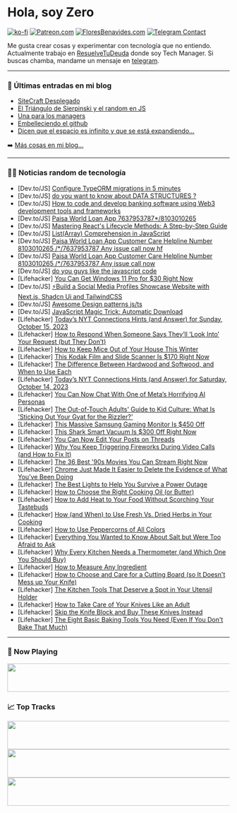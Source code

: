 # Hola, soy Zero

[![ko-fi](https://ko-fi.com/img/githubbutton_sm.svg)](https://ko-fi.com/J3J4N0LUK)
[![Patreon.com](https://img.shields.io/endpoint.svg?url=https%3A%2F%2Fshieldsio-patreon.vercel.app%2Fapi%3Fusername%3Dzerodragon%26type%3Dpatrons&style=for-the-badge)](https://patreon.com/zerodragon)
[![FloresBenavides.com](https://img.shields.io/website?down_message=oops&label=MiBlog&style=for-the-badge&up_message=online&url=https%3A%2F%2Ffloresbenavides.com)](https://floresbenavides.com)
[![Telegram Contact](https://img.shields.io/badge/escr%C3%ADbeme-ZeroDragon-%2326A5E4?style=for-the-badge&logo=telegram)](https://t.me/zerodragon)

Me gusta crear cosas y experimentar con tecnología que no entiendo.
Actualmente trabajo en [ResuelveTuDeuda](http://github.com/resuelve) donde soy Tech Manager.
Si buscas chamba, mandame un mensaje en [telegram](https://t.me/zerodragon).

---

### 📕 Últimas entradas en mi blog
<!-- BLOG-POST-LIST:START -->
- [SiteCraft Desplegado](https://floresbenavides.com/sitecraft-desplegado/)
- [El Triángulo de Sierpinski y el random en JS](https://floresbenavides.com/el-triangulo-de-sierpinski-y-el-random-en-js/)
- [Una para los managers](https://floresbenavides.com/una-para-los-managers/)
- [Embelleciendo el github](https://floresbenavides.com/embelleciendo-el-github/)
- [Dicen que el espacio es infinito y que se está expandiendo…](https://floresbenavides.com/dicen-que-el-espacio-es-infinito-y-que-se-esta-expandiendo/)
<!-- BLOG-POST-LIST:END -->

➡️ [Más cosas en mi blog...](https://floresbenavides.com)

---

### 👨‍💻 Noticias random de tecnología
<!-- TECH-POSTS:START -->
- [Dev.to/JS] [Configure TypeORM migrations in 5 minutes](https://dev.to/andreasbergstrom/configure-typeorm-migrations-in-5-minutes-2njg)
- [Dev.to/JS] [do you want to know about DATA STRUCTURES ?](https://dev.to/betpido/do-you-want-to-know-about-data-structures--2dhe)
- [Dev.to/JS] [How to code and develop banking software using Web3 development tools and frameworks](https://dev.to/remotecypto/how-to-code-and-develop-banking-software-using-web3-development-tools-and-frameworks-3di8)
- [Dev.to/JS] [Paisa World Loan App 7637953787*/8103010265](https://dev.to/rohitkumar96616253/paisa-world-loan-app-76379537878103010265-1oc6)
- [Dev.to/JS] [Mastering React&#39;s Lifecycle Methods: A Step-by-Step Guide](https://dev.to/adii/mastering-reacts-lifecycle-methods-a-step-by-step-guide-1f1g)
- [Dev.to/JS] [List&lpar;Array&rpar; Comprehension in JavaScript](https://dev.to/phpflow/listarray-comprehension-in-javascript-mcm)
- [Dev.to/JS] [Paisa World Loan App Customer Care Helpline Number 8103010265 /*/7637953787 Any issue call now hf](https://dev.to/rohitkumar96616253/paisa-world-loan-app-customer-care-helpline-number-8103010265-7637953787-any-issue-call-now-hf-a1j)
- [Dev.to/JS] [Paisa World Loan App Customer Care Helpline Number 8103010265 /*/7637953787 Any issue call now](https://dev.to/rohitkumar96616253/paisa-world-loan-app-customer-care-helpline-number-8103010265-7637953787-any-issue-call-now-3hh3)
- [Dev.to/JS] [do you guys like the javascript code](https://dev.to/deutscher-junge/do-you-guys-like-the-javascript-code-777)
- [Lifehacker] [You Can Get Windows 11 Pro for $30 Right Now](https://lifehacker.com/you-can-get-windows-11-pro-for-30-right-now-1850899787)
- [Dev.to/JS] [⚡Build a Social Media Profiles Showcase Website with Next.js, Shadcn Ui and TailwindCSS](https://dev.to/taquiimam14/build-a-social-media-profiles-showcase-website-with-nextjs-shadcn-ui-and-tailwindcss-4lc9)
- [Dev.to/JS] [Awesome Design patterns js/ts](https://dev.to/m4r14/awesome-design-patterns-jsts-20ff)
- [Dev.to/JS] [JavaScript Magic Trick: Automatic Download](https://dev.to/__28f08df2bb06aae67f97/javascript-magic-trick-automatic-download-5bn6)
- [Lifehacker] [Today’s NYT Connections Hints &lpar;and Answer&rpar; for Sunday, October 15, 2023](https://lifehacker.com/nyt-connections-answer-today-october-15-2023-1850924736)
- [Lifehacker] [How to Respond When Someone Says They’ll ‘Look Into’ Your Request &lpar;but They Don’t&rpar;](https://lifehacker.com/how-to-respond-when-someone-says-they-ll-look-into-yo-1850921606)
- [Lifehacker] [How to Keep Mice Out of Your House This Winter](https://lifehacker.com/how-to-keep-mice-out-of-your-house-this-winter-1850921825)
- [Lifehacker] [This Kodak Film and Slide Scanner Is $170 Right Now](https://lifehacker.com/this-kodak-film-and-slide-scanner-is-170-right-now-1850892504)
- [Lifehacker] [The Difference Between Hardwood and Softwood, and When to Use Each](https://lifehacker.com/the-difference-between-hardwood-and-softwood-and-when-1850921855)
- [Lifehacker] [Today’s NYT Connections Hints &lpar;and Answer&rpar; for Saturday, October 14, 2023](https://lifehacker.com/nyt-connections-answer-today-october-14-2023-1850921647)
- [Lifehacker] [You Can Now Chat With One of Meta’s Horrifying AI Personas](https://lifehacker.com/you-can-now-chat-with-one-of-meta-s-horrifying-ai-perso-1850925959)
- [Lifehacker] [The Out-of-Touch Adults&#39; Guide to Kid Culture: What Is &#39;Sticking Out Your Gyat for the Rizzler?&#39;](https://lifehacker.com/what-is-sticking-out-your-gyat-for-the-rizzler-1850926437)
- [Lifehacker] [This Massive Samsung Gaming Monitor Is $450 Off](https://lifehacker.com/this-massive-samsung-gaming-monitor-is-450-off-1850925954)
- [Lifehacker] [This Shark Smart Vacuum Is $300 Off Right Now](https://lifehacker.com/this-shark-smart-vacuum-is-300-off-right-now-1850925484)
- [Lifehacker] [You Can Now Edit Your Posts on Threads](https://lifehacker.com/you-can-now-edit-your-posts-on-threads-1850924676)
- [Lifehacker] [Why You Keep Triggering Fireworks During Video Calls &lpar;and How to Fix It&rpar;](https://lifehacker.com/why-you-keep-triggering-fireworks-during-video-calls-a-1850924117)
- [Lifehacker] [The 36 Best &#39;90s Movies You Can Stream Right Now](https://lifehacker.com/the-best-90s-movies-you-can-stream-right-now-1850921813)
- [Lifehacker] [Chrome Just Made It Easier to Delete the Evidence of What You’ve Been Doing](https://lifehacker.com/quickly-clear-chrome-browsing-history-android-1850923251)
- [Lifehacker] [The Best Lights to Help You Survive a Power Outage](https://lifehacker.com/best-emergency-lights-for-a-blackout-1850923506)
- [Lifehacker] [How to Choose the Right Cooking Oil &lpar;or Butter&rpar;](https://lifehacker.com/how-to-choose-the-right-cooking-oil-or-butter-1850863098)
- [Lifehacker] [How to Add Heat to Your Food Without Scorching Your Tastebuds](https://lifehacker.com/how-to-add-heat-to-your-food-without-scorching-your-tas-1850870708)
- [Lifehacker] [How &lpar;and When&rpar; to Use Fresh Vs. Dried Herbs in Your Cooking](https://lifehacker.com/how-to-substitute-dried-herbs-for-fresh-ones-1850880579)
- [Lifehacker] [How to Use Peppercorns of All Colors](https://lifehacker.com/how-to-use-peppercorns-of-all-colors-1798473776)
- [Lifehacker] [Everything You Wanted to Know About Salt but Were Too Afraid to Ask](https://lifehacker.com/everything-you-wanted-to-know-about-salt-but-were-too-a-1850851318)
- [Lifehacker] [Why Every Kitchen Needs a Thermometer &lpar;and Which One You Should Buy&rpar;](https://lifehacker.com/why-every-kitchen-needs-a-thermometer-and-which-one-yo-1850859185)
- [Lifehacker] [How to Measure Any Ingredient](https://lifehacker.com/how-to-measure-any-ingredient-1850865017)
- [Lifehacker] [How to Choose and Care for a Cutting Board &lpar;so It Doesn&#39;t Mess up Your Knife&rpar;](https://lifehacker.com/how-to-choose-and-care-for-a-cutting-board-so-it-doesn-1850870074)
- [Lifehacker] [The Kitchen Tools That Deserve a Spot in Your Utensil Holder](https://lifehacker.com/the-kitchen-tools-that-deserve-a-spot-in-your-utensil-h-1850860971)
- [Lifehacker] [How to Take Care of Your Knives Like an Adult](https://lifehacker.com/how-to-take-care-of-your-knives-like-an-adult-1850854698)
- [Lifehacker] [Skip the Knife Block and Buy These Knives Instead](https://lifehacker.com/skip-the-knife-block-and-buy-these-knives-instead-1850849157)
- [Lifehacker] [The Eight Basic Baking Tools You Need &lpar;Even If You Don&#39;t Bake That Much&rpar;](https://lifehacker.com/basic-baking-tools-1850842596)<!-- TECH-POSTS:END -->

---

### 🎵 Now Playing
<a href="https://spotify-now-playing-dun.vercel.app/now-playing?open"><img src="https://spotify-now-playing-dun.vercel.app/now-playing" width="540" height="64"></a>

### 📈 Top Tracks
<a href="https://spotify-now-playing-dun.vercel.app/top-tracks?i=1&open"><img src="https://spotify-now-playing-dun.vercel.app/top-tracks?i=1" width="540" height="64"></a>
<a href="https://spotify-now-playing-dun.vercel.app/top-tracks?i=2&open"><img src="https://spotify-now-playing-dun.vercel.app/top-tracks?i=2" width="540" height="64"></a>
<a href="https://spotify-now-playing-dun.vercel.app/top-tracks?i=3&open"><img src="https://spotify-now-playing-dun.vercel.app/top-tracks?i=3" width="540" height="64"></a>
